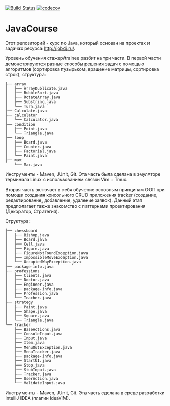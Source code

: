 [![Build Status](https://travis-ci.org/urgenmagger/JavaCourse.svg?branch=master)](https://travis-ci.org/urgenmagger/JavaCourse)
[![codecov](https://codecov.io/gh/urgenmagger/JavaCourse/branch/master/graph/badge.svg)](https://codecov.io/gh/urgenmagger/JavaCourse)
# JavaCourse
Этот репозиторий - курс по Java, который основан на проектах и задачах ресурса http://job4j.ru/.

Уровень обучения стажер/trainee разбит на три части. В первой части демонстрируются  разные способы решения задач с помощью алгоритмов (сортировка пузырьком, вращение матрицы, сортировка строк), структура:

```
├── array
│   ├── ArrayDublicate.java
│   ├── BubbleSort.java
│   ├── RotateArray.java
│   ├── Substring.java
│   └── Turn.java
├── Calculate.java
├── calculator
│   └── Calculator.java
├── condition
│   ├── Point.java
│   └── Triangle.java
├── loop
│   ├── Board.java
│   ├── Counter.java
│   ├── Factorial.java
│   └── Paint.java
├── max
    └── Max.java
```
Инструменты - Maven, JUnit, Git. Эта часть была сделана в эмуляторе терминала Linux с использованием связки Vim + Tmux.

Вторая часть включает в себя обучение основным принципам ООП при помощи создания консольного CRUD приложения tracker (создание, редактирование, добавление, удаление заявок). Данный этап предполагает также знакомство с паттернами проектирования (Декоратор, Стратегия).


Структура:
```
├── chessboard
│   ├── Bishop.java
│   ├── Board.java
│   ├── Cell.java
│   ├── Figure.java
│   ├── FigureNotFoundException.java
│   ├── ImpossibleMoveException.java
│   └── OccupiedWayException.java
├── package-info.java
├── professions
│   ├── Clients.java
│   ├── Doctor.java
│   ├── Engineer.java
│   ├── package-info.java
│   ├── Profession.java
│   └── Teacher.java
├── strategy
│   ├── Paint.java
│   ├── Shape.java
│   ├── Square.java
│   └── Triangle.java
└── tracker
    ├── BaseActions.java
    ├── ConsoleInput.java
    ├── Input.java
    ├── Item.java
    ├── MenuOutException.java
    ├── MenuTracker.java
    ├── package-info.java
    ├── StartUI.java
    ├── Stop.java
    ├── StubInput.java
    ├── Tracker.java
    ├── UserAction.java
    └── ValidateInput.java
 ```
Инструменты - Maven, JUnit, Git. Эта часть сделана в среде разработки IntelliJ IDEA (плагин IdeaVIM).

